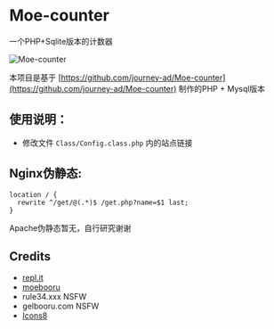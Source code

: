 # Moe-counter
一个PHP+Sqlite版本的计数器

![Moe-counter](https://moecount.awa.tips/get/@Moe-counters.github)

本项目是基于 [https://github.com/journey-ad/Moe-counter](https://github.com/journey-ad/Moe-counter) 制作的PHP + Mysql版本

## 使用说明：
- 修改文件 ```Class/Config.class.php``` 内的站点链接

## Nginx伪静态:
```
location / { 
  rewrite ^/get/@(.*)$ /get.php?name=$1 last; 
}
```

Apache伪静态暂无，自行研究谢谢

## Credits

*   [repl.it](https://repl.it/)
*   [moebooru](https://github.com/moebooru/moebooru)
*   rule34.xxx NSFW
*   gelbooru.com NSFW
*   [Icons8](https://icons8.com/icons/set/star)
